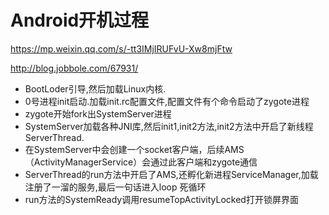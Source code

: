 # Android开机过程
https://mp.weixin.qq.com/s/-tt3IMjIRUFvU-Xw8mjFtw

http://blog.jobbole.com/67931/
* BootLoder引导,然后加载Linux内核.
* 0号进程init启动.加载init.rc配置文件,配置文件有个命令启动了zygote进程
* zygote开始fork出SystemServer进程
* SystemServer加载各种JNI库,然后init1,init2方法,init2方法中开启了新线程ServerThread.
* 在SystemServer中会创建一个socket客户端，后续AMS（ActivityManagerService）会通过此客户端和zygote通信
* ServerThread的run方法中开启了AMS,还孵化新进程ServiceManager,加载注册了一溜的服务,最后一句话进入loop 死循环
* run方法的SystemReady调用resumeTopActivityLocked打开锁屏界面